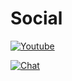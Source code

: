 # Social
[![Youtube](https://img.shields.io/badge/%20youtube-1567da.svg)](https://www.youtube.com/channel/UCkIaXJkuRGKSEYnlEvxKMiw)


[![Chat](https://img.shields.io/badge/chat-on%20discord-7289da.svg)](https://discord.com/invite/hCb3Y2xd3k)
